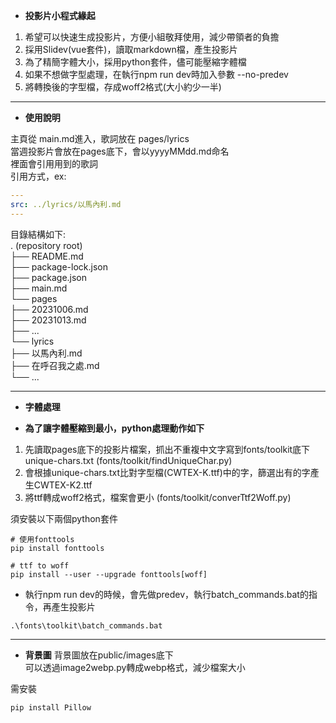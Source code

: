 
- **投影片小程式緣起**  

1. 希望可以快速生成投影片，方便小組敬拜使用，減少帶領者的負擔
2. 採用Slidev(vue套件)，讀取markdown檔，產生投影片
3. 為了精簡字體大小，採用python套件，儘可能壓縮字體檔
3. 如果不想做字型處理，在執行npm run dev時加入參數 --no-predev
4. 將轉換後的字型檔，存成woff2格式(大小約少一半)

---

-  **使用說明**  

主頁從 main.md進入，歌詞放在 pages/lyrics  
當週投影片會放在pages底下，會以yyyyMMdd.md命名  
裡面會引用用到的歌詞  
引用方式，ex:   

```yaml
---
src: ../lyrics/以馬內利.md
---
```

目錄結構如下:   
. (repository root)  
├── README.md   
├── package-lock.json   
├── package.json  
├── main.md  
└── pages  
    ├── 20231006.md  
    ├── 20231013.md  
    ├── ...  
    └── lyrics  
         ├── 以馬內利.md  
         ├── 在呼召我之處.md  
         └── ...  

---

- **字體處理**

- **為了讓字體壓縮到最小，python處理動作如下**  
1. 先讀取pages底下的投影片檔案，抓出不重複中文字寫到fonts/toolkit底下unique-chars.txt
   (fonts/toolkit/findUniqueChar.py)
2. 會根據unique-chars.txt比對字型檔(CWTEX-K.ttf)中的字，篩選出有的字產生CWTEX-K2.ttf
3. 將ttf轉成woff2格式，檔案會更小
   (fonts/toolkit/converTtf2Woff.py)

須安裝以下兩個python套件
```
# 使用fonttools
pip install fonttools

# ttf to woff
pip install --user --upgrade fonttools[woff] 
```

* 執行npm run dev的時候，會先做predev，執行batch_commands.bat的指令，再產生投影片

```
.\fonts\toolkit\batch_commands.bat
```

---

- **背景圖**
背景圖放在public/images底下  
可以透過image2webp.py轉成webp格式，減少檔案大小

需安裝
```
pip install Pillow
```

